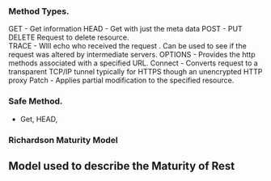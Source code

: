 ### Method Types. 
GET - Get information
HEAD - Get with just the meta data 
POST - 
PUT
DELETE Request to delete resource.  
TRACE - WIll echo who received the request . Can be used to see if the request was altered by intermediate servers. 
OPTIONS - Provides the http methods associated with a specified URL. 
Connect  - Converts request to a transparent TCP/IP tunnel 
typically for HTTPS though an unencrypted HTTP proxy
Patch - Applies partial modification to the specified resource. 

### Safe Method. 
- Get, HEAD,



### Richardson Maturity Model 

Model used to describe the Maturity of Rest 
- 


